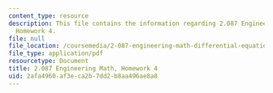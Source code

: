 ```yaml
---
content_type: resource
description: This file contains the information regarding 2.087 Engineering Math,
  Homework 4.
file: null
file_location: /coursemedia/2-087-engineering-math-differential-equations-and-linear-algebra-fall-2014/2afa4960af3eca2b7dd2b8aa496ae8a8_MIT2_087F14_Homework4.pdf
file_type: application/pdf
resourcetype: Document
title: 2.087 Engineering Math, Homework 4
uid: 2afa4960-af3e-ca2b-7dd2-b8aa496ae8a8
---
```

